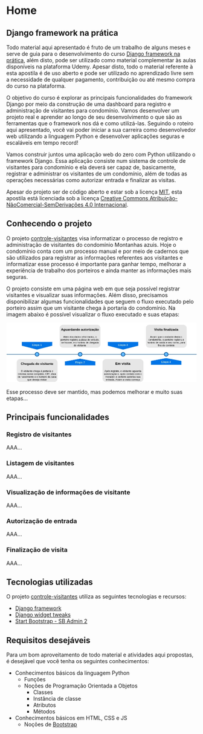 # Home

## Django framework na prática

Todo material aqui apresentado é fruto de um trabalho de alguns meses e serve de guia para o desenvolvimento do curso [Django framework na prática](http://127.0.0.1), além disto, pode ser utilizado como material complementar às aulas disponíveis na plataforma Udemy. Apesar disto, todo o material referente à esta apostila é de uso aberto e pode ser utilizado no aprendizado livre sem a necessidade de qualquer pagamento, contribuição ou até mesmo compra do curso na plataforma.

O objetivo do curso é explorar as principais funcionalidades do framework Django por meio da construção de uma dashboard para registro e administração de visitantes para condomínio. Vamos desenvolver um projeto real e aprender ao longo de seu desenvolvimento o que são as ferramentas que o framework nos dá e como utilizá-las. Seguindo o roteiro aqui apresentado, você vai poder iniciar a sua carreira como desenvolvedor web utilizando a linguagem Python e desenvolver aplicações seguras e escaláveis em tempo record!

Vamos construir juntos uma aplicação web do zero com Python utilizando o framework Django. Essa aplicação consiste num sistema de controle de visitantes para condomínio e ela deverá ser capaz de, basicamente, registrar e administrar os visitantes de um condomínio, além de todas as operações necessárias como autorizar entrada e finalizar as visitas.

Apesar do projeto ser de código aberto e estar sob a licença [MIT](https://opensource.org/licenses/MIT), esta apostila está licenciada sob a licença [Creative Commons Atribuição-NãoComercial-SemDerivações 4.0 Internacional](http://creativecommons.org/licenses/by-nc-nd/4.0/).

## Conhecendo o projeto

O projeto [controle-visitantes](https://github.com/djangoframeworknapratica/controle-visitantes) visa informatizar o processo de registro e administração de visitantes do condomínio Montanhas azuis. Hoje o condomínio conta com um processo manual e por meio de cadernos que são utilizados para registrar as informações referentes aos visitantes e informatizar esse processo é importante para ganhar tempo, melhorar a experiência de trabalho dos porteiros e ainda manter as informações mais seguras.

O projeto consiste em uma página web em que seja possível registrar visitantes e visualizar suas informações. Além disso, precisamos disponibilizar algumas funcionalidades que seguem o fluxo executado pelo porteiro assim que um visitante chega à portaria do condomínio. Na imagem abaixo é possível visualizar o fluxo executado e suas etapas:

![](.gitbook/assets/diagrama.jpeg)

Esse processo deve ser mantido, mas podemos melhorar e muito suas etapas...

## Principais funcionalidades

### Registro de visitantes

AAA...

### Listagem de visitantes

AAA...

### Visualização de informações de visitante

AAA...

### Autorização de entrada

AAA...

### Finalização de visita

AAA...

## Tecnologias utilizadas

O projeto [controle-visitantes](https://github.com/djangoframeworknapratica/controle-visitantes) utiliza as seguintes tecnologias e recursos:

* [Django framework](https://www.djangoproject.com/)
* [Django widget tweaks](https://github.com/jazzband/django-widget-tweaks)
* [Start Bootstrap - SB Admin 2](https://github.com/BlackrockDigital/startbootstrap-sb-admin-2)

## Requisitos desejáveis

Para um bom aproveitamento de todo material e atividades aqui propostas, é desejável que você tenha os  seguintes conhecimentos:

* Conhecimentos básicos da linguagem Python
  * Funções
  * Noções de Programação Orientada a Objetos
    * Classes
    * Instância de classe
    * Atributos
    * Métodos
* Conhecimentos básicos em HTML, CSS e JS
  * Noções de [Bootstrap](https://getbootstrap.com/)

